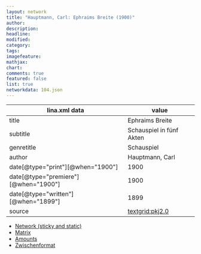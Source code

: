 ```yaml
---
layout: network
title: "Hauptmann, Carl: Ephraims Breite (1900)"
author:
description:
headline:
modified:
category:
tags:
imagefeature: 
mathjax: 
chart: 
comments: true
featured: false
list: true
networkdata: 104.json
---
```

lina.xml data  | value
------------- | -------------
title|Ephraims Breite
subtitle|Schauspiel in fünf Akten
genretitle|Schauspiel
author|Hauptmann, Carl
date[@type="print"][@when="1900"]|1900
date[@type="premiere"][@when="1900"]|1900
date[@type="written"][@when="1899"]|1899
source|[textgrid:pkj2.0](https://textgridlab.org/1.0/tgcrud-public/rest/textgrid:pkj2.0/data)



* [Network (sticky and static)](/network104)
* [Matrix](/matrix104)
* [Amounts](/amounts104)
* [Zwischenformat](/lina104 )
